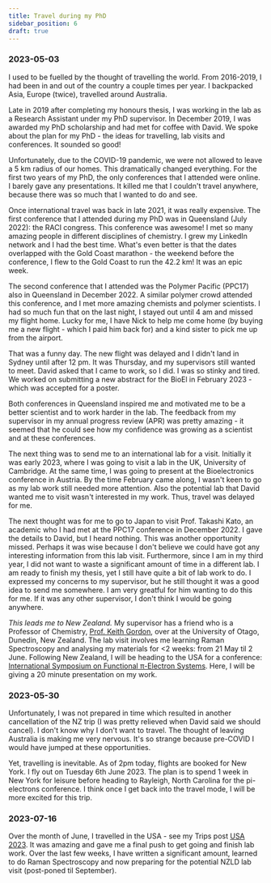 ```yaml
---
title: Travel during my PhD
sidebar_position: 6
draft: true
---
```

### 2023-05-03
I used to be fuelled by the thought of travelling the world. From 2016-2019, I had been in and out of the country a couple times per year. I backpacked Asia, Europe (twice), travelled around Australia. 

Late in 2019 after completing my honours thesis, I was working in the lab as a Research Assistant under my PhD supervisor. In December 2019, I was awarded my PhD scholarship and had met for coffee with David. We spoke about the plan for my PhD  - the ideas for travelling, lab visits and conferences. It sounded so good! 

Unfortunately, due to the COVID-19 pandemic, we were not allowed to leave a 5 km radius of our homes. This dramatically changed everything. For the first two years of my PhD, the only conferences that I attended were online. I barely gave any presentations. It killed me that I couldn't travel anywhere, because there was so much that I wanted to do and see. 

Once international travel was back in late 2021, it was really expensive. The first conference that I attended during my PhD was in Queensland (July 2022): the RACI congress. This conference was awesome! I met so many amazing people in different disciplines of chemistry. I grew my LinkedIn network and I had the best time. What's even better is that the dates overlapped with the Gold Coast marathon - the weekend before the conference, I flew to the Gold Coast to run the 42.2 km! It was an epic week. 

The second conference that I attended was the Polymer Pacific (PPC17) also in Queensland in December 2022. A similar polymer crowd attended this conference, and I met more amazing chemists and polymer scientists. I had so much fun that on the last night, I stayed out until 4 am and missed my flight home. Lucky for me, I have Nick to help me come home (by buying me a new flight - which I paid him back for) and a kind sister to pick me up from the airport. 

That was a funny day. The new flight was delayed and I didn't land in Sydney until after 12 pm. It was Thursday, and my supervisors still wanted to meet. David asked that I came to work, so I did. I was so stinky and tired. We worked on submitting a new abstract for the BioEl in February 2023 - which was accepted for a poster. 

Both conferences in Queensland inspired me and motivated me to be a better scientist and to work harder in the lab. The feedback from my supervisor in my annual progress review (APR) was pretty amazing - it seemed that he could see how my confidence was growing as a scientist and at these conferences. 

The next thing was to send me to an international lab for a visit. Initially it was early 2023, where I was going to visit a lab in the UK, University of Cambridge. At the same time, I was going to present at the Bioelectronics conference in Austria. By the time February came along, I wasn't keen to go as my lab work still needed more attention. Also the potential lab that David wanted me to visit wasn't interested in my work. Thus, travel was delayed for me. 

The next thought was for me to go to Japan to visit Prof. Takashi Kato, an academic who I had met at the PPC17 conference in December 2022. I gave the details to David, but I heard nothing. This was another opportunity missed. Perhaps it was wise because I don't believe we could have got any interesting information from this lab visit. Furthermore, since I am in my third year, I did not want to waste a significant amount of time in a different lab. I am ready to finish my thesis, yet I still have quite a bit of lab work to do. I expressed my concerns to my supervisor, but he still thought it was a good idea to send me somewhere. I am very greatful for him wanting to do this for me. If it was any other supervisor, I don't think I would be going anywhere. 

*This leads me to New Zealand.* My supervisor has a friend who is a Professor of Chemistry, [Prof. Keith Gordon](https://www.otago.ac.nz/chemistry/people/otago668566.html), over at the University of Otago, Dunedin, New Zealand. The lab visit involves me learning Raman Spectroscopy and analysing my materials for <2 weeks: from 21 May til 2 June. Following New Zealand, I will be heading to the USA for a conference: [International Symposium on Functional π-Electron Systems](https://conferences.coned.ncsu.edu/fpi15/fpi-15/). Here, I will be giving a 20 minute presentation on my work. 

### 2023-05-30
Unfortunately, I was not prepared in time which resulted in another cancellation of the NZ trip (I was pretty relieved when David said we should cancel). I don't know why I don't want to travel. The thought of leaving Australia is making me very nervous. It's so strange because pre-COVID I would have jumped at these opportunities. 

Yet, travelling is inevitable. As of 2pm today, flights are booked for New York. I fly out on Tuesday 6th June 2023. The plan is to spend 1 week in New York for leisure before heading to Rayleigh, North Carolina for the pi-electrons conference. I think once I get back into the travel mode, I will be more excited for this trip. 


### 2023-07-16
Over the month of June, I travelled in the USA - see my Trips post [USA 2023](/docs/life/trips/usa.md). It was amazing and gave me a final push to get going and finish lab work. Over the last few weeks, I have written a significant amount, learned to do Raman Spectroscopy and now preparing for the potential NZLD lab visit (post-poned til September). 